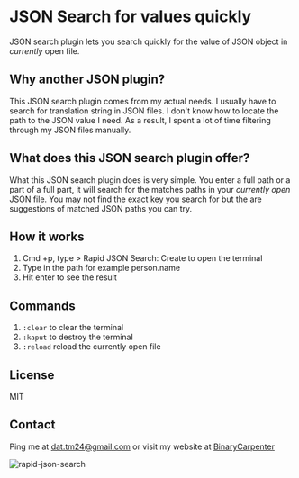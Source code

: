 # JSON Search for values quickly

JSON search plugin lets you search quickly for the value of JSON object in *currently* open file.

## Why another JSON plugin?
This JSON search plugin comes from my actual needs. I usually have to search for translation string in JSON files. I don't know how to locate
the path to the JSON value I need. As a result, I spent a lot of time filtering through my JSON files manually.

## What does this JSON search plugin offer?
What this JSON search plugin does is very simple. You enter a full path or a part of a full part, it will search for the matches paths in your 
*currently open* JSON file. You may not find the exact key you search for but the are suggestions of matched JSON paths you can try. 

## How it works
1. Cmd +p, type > Rapid JSON Search: Create to open the terminal
2. Type in the path for example person.name
3. Hit enter to see the result

## Commands
1. ```:clear``` to clear the terminal
2. ```:kaput``` to destroy the terminal
3. ```:reload``` reload the currently open file

## License
MIT

## Contact
Ping me at dat.tm24@gmail.com or visit my website at [BinaryCarpenter](https://www.binarycarpenter.com/?src=vscode-mktpl)

![rapid-json-search](https://user-images.githubusercontent.com/14150061/78463059-e68f1c80-7702-11ea-8bd6-2c03fb856969.gif)